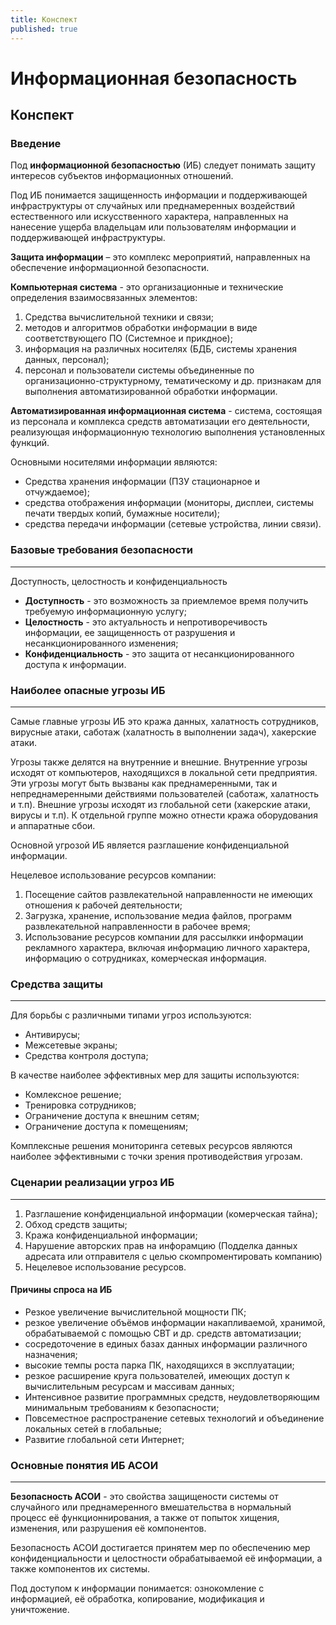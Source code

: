```yaml
---
title: Конспект
published: true
---
```


# Информационная безопасность
## Конспект

### Введение

Под **информационной безопасностью** (ИБ) следует понимать защиту интересов субъектов информационных отношений.

Под ИБ понимается защищенность информации и поддерживающей инфраструктуры от случайных или преднамеренных воздействий естественного или искусственного характера, направленных на нанесение ущерба владельцам или пользователям информации и поддерживающей инфра­структуры.

**Защита информации** – это комплекс мероприятий, направленных на обеспечение информационной безопасности.

**Компьютерная система** - это организационные и технические определения взаимосвязанных элементов:

1. Средства вычислительной техники и связи;
2. методов и алгоритмов обработки информации в виде соответствующего ПО (Системное и прикдное);
3. информация на различных носителях (БДБ, системы хранения данных, персонал);
4. персонал и пользователи системы объединенные по организационно-структурному, тематическому и др. признакам для выполнения автоматизированной обработки информации.

**Автоматизированная информационная система** - система, состоящая из персонала и комплекса средств автоматизации его деятельности, реализующая информационную технологию выполнения установленных функций.

Основными носителями информации являются:

* Средства хранения информации (ПЗУ стационарное и отчуждаемое);
* средства отображения информации (мониторы, дисплеи, системы печати твердых копий, бумажные носители);
* средства передачи информации (сетевые устройства, линии связи).

### Базовые требования безопасности
----------------------------------------------------
Доступность, целостность и конфиденциальность

* **Доступность** - это возможность за приемлемое время получить требуемую ин­формационную услугу;
* **Целостность** - это актуальность и непротиворечивость информации, ее защищен­ность от разрушения и несанкционированного изменения;
* **Конфиденциальность** - это защита от несанкционированного доступа к информации.

### Наиболее опасные угрозы ИБ
----------------------------------------------------
Самые главные угрозы ИБ это кража данных, халатность сотрудников, вирусные атаки, саботаж (халатность в выполнении задач), хакерские атаки.

Угрозы также делятся на внутренние и внешние. Внутренние угрозы исходят от компьютеров, находящихся в локальной сети предприятия. Эти угрозы могут быть вызваны как преднамеренными, так и непреднамеренными действиями пользователей (саботаж, халатность и т.п). Внешние угрозы исходят из глобальной сети (хакерские атаки, вирусы и т.п). К отдельной группе можно отнести кража оборудования и аппаратные сбои.

Основной угрозой ИБ является разглашение конфиденциальной информации.

Нецелевое использование ресурсов компании:

1. Посещение сайтов развлекательной направленности не имеющих отношения к рабочей деятельности;
2. Загрузка, хранение, использование медиа файлов, программ развлекательной направленности в рабочее время;
3. Использование ресурсов компании для рассылкки информации рекламного характера, включая информацию личного характера, информацию о сотрудниках, комерческая информация.

### Средства защиты
----------------------------------------------------
Для борьбы с различными типами угроз используются:

* Антивирусы;
* Межсетевые экраны;
* Средства контроля доступа;

В качестве наиболее эффективных мер для защиты используются:

* Комлексное решение;
* Тренировка сотрудников;
* Ограничение доступа к внешним сетям;
* Ограничение доступа к помещениям;

Комплексные решения мониторинга сетевых ресурсов являются наиболее эффективными с точки зрения противодействия угрозам.

### Сценарии реализации угроз ИБ
---------------------------------------------------

1. Разглашение конфиденциальной информации (комерческая тайна);
2. Обход средств защиты;
3. Кража конфиденциальной информации;
4. Нарушение авторских прав на инфорамцию (Подделка данных адресата или отправителя с целью скомпроментировать компанию)
5. Нецелевое использование ресурсов.

#### Причины спроса на ИБ
* Резкое увеличение вычислительной мощности ПК;
* резкое увеличение объёмов информации накапливаемой, хранимой, обрабатываемой с помощью СВТ и др. средств автоматизации;
* сосредоточение в единых базах данных информации различного назначения;
* высокие темпы роста парка ПК, находящихся в эксплуатации;
* резкое расширение круга пользователей, имеющих доступ к вычислительным ресурсам и массивам данных;
* Интенсивное развитие программных средств, неудовлетворяющим минимальным требованиям к безопасности;
* Повсеместное распространение сетевых технологий и объединение локальных сетей в глобальные;
* Развитие глобальной сети Интернет;

### Основные понятия ИБ АСОИ
----------------------------------------------
**Безопасность АСОИ** - это свойства защищености системы от случайного или преднамеренного вмешательства в нормальный процесс её функционнирования, а также от попыток хищения, изменения, или разрушения её компонентов.

Безопасность АСОИ достигается принятем мер по обеспечению мер конфиденциальности и целостности обрабатываемой её информации, а также компонентов их системы.

Под доступом к информации понимается: ознокомление с информацией, её обработка, копирование, модификация и уничтожение.